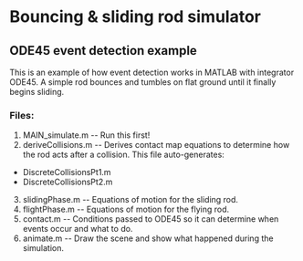 # Bouncing & sliding rod simulator
## ODE45 event detection example

This is an example of how event detection works in MATLAB with integrator ODE45. A simple rod bounces and tumbles on flat ground until it finally begins sliding.

### Files:
1. MAIN_simulate.m -- Run this first!
2. deriveCollisions.m -- Derives contact map equations to determine how the rod acts after a collision. This file auto-generates:
- DiscreteCollisionsPt1.m
- DiscreteCollisionsPt2.m
3. slidingPhase.m -- Equations of motion for the sliding rod.
4. flightPhase.m -- Equations of motion for the flying rod.
5. contact.m -- Conditions passed to ODE45 so it can determine when events occur and what to do.
6. animate.m -- Draw the scene and show what happened during the simulation.